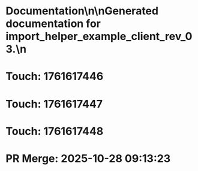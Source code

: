 # Documentation\n\nGenerated documentation for import_helper_example_client_rev_03.\n

# Touch: 1761617446

# Touch: 1761617447

# Touch: 1761617448

# PR Merge: 2025-10-28 09:13:23
